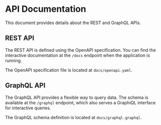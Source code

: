 # API Documentation

This document provides details about the REST and GraphQL APIs.

## REST API

The REST API is defined using the OpenAPI specification. You can find the interactive documentation at the `/docs` endpoint when the application is running.

The OpenAPI specification file is located at `docs/openapi.yaml`.

## GraphQL API

The GraphQL API provides a flexible way to query data. The schema is available at the `/graphql` endpoint, which also serves a GraphiQL interface for interactive queries.

The GraphQL schema definition is located at `docs/graphql.graphql`.